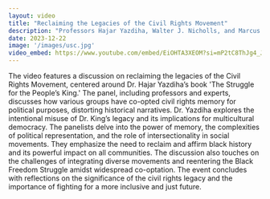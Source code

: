 ```yaml
---
layout: video
title: "Reclaiming the Legacies of the Civil Rights Movement"
description: "Professors Hajar Yazdiha, Walter J. Nicholls, and Marcus Anthony Hunter and Dean Varun Soni discuss Dr. Yazdiha’s new book, ‘The Struggle for the People’s King: How Politics Transforms the Memory of the Civil Rights Movement’."
date: 2023-12-22
image: '/images/usc.jpg'
video_embed: https://www.youtube.com/embed/EiOHTA3XEOM?si=mP2tC8ThJg4_JfJt
---
```


The video features a discussion on reclaiming the legacies of the Civil Rights Movement, centered around Dr. Hajar Yazdiha’s book 'The Struggle for the People’s King.' The panel, including professors and experts, discusses how various groups have co-opted civil rights memory for political purposes, distorting historical narratives. Dr. Yazdiha explores the intentional misuse of Dr. King’s legacy and its implications for multicultural democracy. The panelists delve into the power of memory, the complexities of political representation, and the role of intersectionality in social movements. They emphasize the need to reclaim and affirm black history and its powerful impact on all communities. The discussion also touches on the challenges of integrating diverse movements and reentering the Black Freedom Struggle amidst widespread co-optation. The event concludes with reflections on the significance of the civil rights legacy and the importance of fighting for a more inclusive and just future.